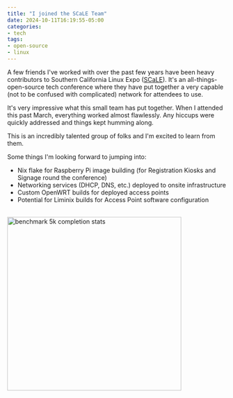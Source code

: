```yaml
---
title: "I joined the SCaLE Team"
date: 2024-10-11T16:19:55-05:00
categories:
- tech
tags:
- open-source
- linux
---
```


A few friends I've worked with over the past few years have been heavy
contributors to Southern California Linux Expo
([SCaLE](https://www.socallinuxexpo.org/scale/22x)).  It's an
all-things-open-source tech conference where they have put together a very
capable (not to be confused with complicated) network for attendees to use.

It's very impressive what this small team has put together.  When I attended
this past March, everything worked almost flawlessly.  Any hiccups were quickly
addressed and things kept humming along.

This is an incredibly talented group of folks and I'm excited to learn from
them.

Some things I'm looking forward to jumping into:

- Nix flake for Raspberry Pi image building (for Registration Kiosks and Signage
round the conference)
- Networking services (DHCP, DNS, etc.) deployed to onsite infrastructure
- Custom OpenWRT builds for deployed access points
- Potential for Liminix builds for Access Point software configuration

<br />
<img src="/images/2024-10-11-joined-scale-github-org.png" alt="benchmark 5k completion stats" width="400" />
<br />
<br />

